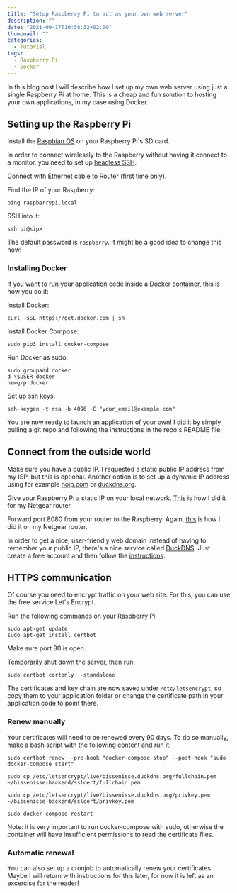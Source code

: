 ```yaml
---
title: "Setup Raspberry Pi to act as your own web server"
description: ""
date: "2021-09-17T10:58:32+02:00"
thumbnail: ""
categories:
  - Tutorial
tags:
  - Raspberry Pi
  - Docker
---
```


In this blog post I will describe how I set up my own web server using just a single Raspberry Pi at home. This is a cheap and fun solution to hosting your own applications, in my case using Docker.

## Setting up the Raspberry Pi

Install the [Raspbian OS](https://www.raspberrypi.org/documentation/installation/installing-images/README.md) on your Raspberry Pi's SD card.

In order to connect wirelessly to the Raspberry without having it connect to a monitor, you need to set up [headless SSH](https://www.raspberrypi.org/documentation/configuration/wireless/headless.md).

Connect with Ethernet cable to Router (first time only).

Find the IP of your Raspberry:

    ping raspberrypi.local

SSH into it:

    ssh pi@<ip>

The default password is `raspberry`. It might be a good idea to change this now!


### Installing Docker
If you want to run your application code inside a Docker container, this is how you do it:

Install Docker:

    curl -sSL https://get.docker.com | sh

Install Docker Compose:

    sudo pip3 install docker-compose

Run Docker as sudo:

    sudo groupadd docker
    d \$USER docker
    newgrp docker

Set up [ssh keys](https://www.raspberrypi-spy.co.uk/2019/02/setting-up-ssh-keys-on-the-raspberry-pi/):

    ssh-keygen -t rsa -b 4096 -C "your_email@example.com"

You are now ready to launch an application of your own! I did it by simply pulling a git repo and following the instructions in the repo's README file.

## Connect from the outside world

Make sure you have a public IP. I requested a static public IP address from my ISP, but this is optional. Another option is to set up a dynamic IP address using for example [noip.com](https://www.noip.com/) or [duckdns.org](https://www.duckdns.org/).

Give your Raspberry Pi a static IP on your local network. [This](https://kb.netgear.com/25722/How-do-I-reserve-an-IP-address-on-my-NETGEAR-router) is how I did it for my Netgear router.

Forward port 8080 from your router to the Raspberry. Again, [this](https://kb.netgear.com/24290/How-do-I-add-a-custom-port-forwarding-service-on-my-Nighthawk-router) is how I did it on my Netgear router.

In order to get a nice, user-friendly web domain instead of having to remember your public IP, there's a nice service called [DuckDNS](https://www.duckdns.org/). Just create a free account and then follow the [instructions](https://www.duckdns.org/install.jsp).

## HTTPS communication
Of course you need to encrypt traffic on your web site. For this, you can use the free service Let's Encrypt.

Run the following commands on your Raspberry Pi:

    sudo apt-get update
    sudo apt-get install certbot

Make sure port 80 is open.

Temporarily shut down the server, then run:

    sudo certbot certonly --standalone

The certificates and key chain are now saved under `/etc/letsencrypt`, so copy them to your application folder or change the certificate path in your application code to point there.

### Renew manually

Your certificates will need to be renewed every 90 days. To do so manually, make a bash script with the following content and run it:

    sudo certbot renew --pre-hook "docker-compose stop" --post-hook "sudo docker-compose start"

    sudo cp /etc/letsencrypt/live/bissenisse.duckdns.org/fullchain.pem ~/bissenisse-backend/sslcert/fullchain.pem

    sudo cp /etc/letsencrypt/live/bissenisse.duckdns.org/privkey.pem ~/bissenisse-backend/sslcert/privkey.pem

    sudo docker-compose restart

Note: it is very important to run docker-compose with sudo, otherwise the container will have insufficient permissions to read the certificate files.

### Automatic renewal

You can also set up a cronjob to automatically renew your certificates. Maybe I will return with instructions for this later, for now it is left as an excercise for the reader!



<!-- Renew certs automatically: https://certbot.eff.org/lets-encrypt/ubuntubionic-other -->


<!-- sudo certbot renew --pre-hook "docker-compose stop" --post-hook "sudo docker-compose start"

sudo touch /var/log/certbot-renew.log

sudo chmod 666 /var/log/certbot-renew.log

sudo certbot renew --pre-hook "docker-compose stop" --post-hook "sudo docker-compose start" --dry-run >> /var/log/certbot-renew.log -->
